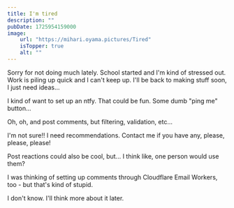 ```yaml
---
title: I'm tired
description: ""
pubDate: 1725954159000
image:
    url: "https://mihari.oyama.pictures/Tired"
    isTopper: true
    alt: ""
---
```


Sorry for not doing much lately. School started and I'm kind of stressed out. Work is piling up quick and I can't keep up. I'll be back to making stuff soon, I just need ideas...

I kind of want to set up an ntfy. That could be fun. Some dumb "ping me" button...

Oh, oh, and post comments, but filtering, validation, etc...

I'm not sure!! I need recommendations. Contact me if you have any, please, please, please!

Post reactions could also be cool, but... I think like, one person would use them?

I was thinking of setting up comments through Cloudflare Email Workers, too - but that's kind of stupid.

I don't know. I'll think more about it later.

<!--
i hate mondays

i hope she doesnt try to send me to the mental hospital. im really stressed out because of school and other factors but i think shes overreacting. im not that bad. im fine. im just stressed beecause i fail to do work on time.

is it my fault?

i procrastinated thursday because i wasted my entire break trying to finish one assignment and decided not to do anything at home because of my previous efforts.

i procrastinated friday because i was exhausted and didn't feel like doing anything at all. i had a really bad stomachache after eating dinner so i think that was reasonable.

saturday i was exhausted from socialization. so i procrastinated again.

sunday she was stressed over homework. it stressed me out to the point where i really needed to either vomit or sleep.

today   

today  

today i procrastinated because i got distracted  
i know its natural  
but i really shouldnt  have done that
and i should have  
done my work

but  
to be fair  
i forgot what to do  
for 2 of my classes  
and the instructions werent posted  
so can you still blame me?

probably

why am i even complaining about this

nothing's wrong

i think i should go to sleep

that would  
probably be healthy

she said

she said i was really fucked up.
thats all shes been talking about.
and i dont really get it! i'm fine!
i'm really well off
i'm spoiled
i mean have you seen the setup page
i'm just dumb
and i hate that i'm dumb

she told me i was putting my schoolwork before my health
but if i dont do the schoolwork
my mental health will get worse
so its probabl better
im just stressed out

she tells me im going to die the way things are going
but maybe thats a good thing

im not a good person anyway

whats scary is that she can try to get me there. she can get my name and city. if i slip up she might try.

maybe i do need to care for my mental health better. btu can you blame me? my burnout's finally ending. i can work on stuff again.

but  i don't

i'm so jealous of her

i know handling her is stressing me out. but i feel like making her handle me is too much.

maybe i'm not that bad . but i keep getting told off and people keep worrying about me.

why does it have to be monday?

im probably going to wake up and realize what the fuck i just posted and then immediately delete it. i should do myself a favor and pop open tabs for "git force push" and "git reset" on ddg or some shit idfk

im dumb

why am i worrying about this in something nobody will read

maybe i should just unlist it or delete this file in some random commit lolllllllllll

or maybe i shouldnt commit it at all. but i just want to scream into the void.

tldr. im fine, just stressed and tired. no need to worry.

-->